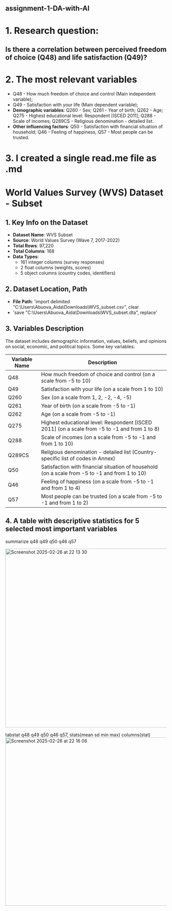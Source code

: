 ## assignment-1-DA-with-AI
# 1. Research question: 
## Is there a correlation between perceived freedom of choice (Q48) and life satisfaction (Q49)?

# 2. The most relevant variables
- Q48 - How much freedom of choice and control (Main independent variable);
- Q49 - Satisfaction with your life (Main dependent variable);
- **Demographic variables**: Q260 - Sex; Q261 - Year of birth; Q262 -  Age; Q275 - Highest educational level: Respondent [ISCED 2011]; Q288 - Scale of incomes; Q289CS - Religious denomination - detailed list. 
- **Other influencing factors**: Q50 - Satisfaction with financial situation of household; Q46 - Feeling of happiness, Q57 - Most people can be trusted.

# 3. I created a single read.me file as .md
# World Values Survey (WVS) Dataset - Subset

## 1. Key Info on the Dataset
- **Dataset Name**: WVS Subset
- **Source**: World Values Survey (Wave 7, 2017-2022)
- **Total Rows**: 97,220
- **Total Columns**: 168
- **Data Types**:
  - 161 integer columns (survey responses)
  - 2 float columns (weights, scores)
  - 5 object columns (country codes, identifiers)

## 2. Dataset Location, Path
- **File Path**: 'import delimited "C:\Users\Abuova_Aida\Downloads\WVS_subset.csv", clear
- 'save "C:\Users\Abuova_Aida\Downloads\WVS_subset.dta", replace'

## 3. Variables Description
The dataset includes demographic information, values, beliefs, and opinions on social, economic, and political topics. Some key variables:

| Variable Name   | Description |
|----------------|-------------|
| Q48            | How much freedom of choice and control (on a scale from -5 to 10) |
| Q49            | Satisfaction with your life (on a scale from 1 to 10) |
| Q260           | Sex (on a scale from 1, 2, -2, -4, -5) |
| Q261           | Year of birth (on a scale from -5 to -1) |
| Q262           | Age (on a scale from -5 to -1) |
| Q275           | Highest educational level: Respondent [ISCED 2011] (on a scale from -5 to -1 and from 1 to 8) |
| Q288           | Scale of incomes (on a scale from -5 to -1 and from 1 to 10)|
| Q289CS         | Religious denomination - detailed list (Country-specific list of codes in Annex) |
| Q50            | Satisfaction with financial situation of household (on a scale from -5 to -1 and from 1 to 10) |
| Q46            | Feeling of happiness (on a scale from -5 to -1 and from 1 to 4)|
| Q57            | Most people can be trusted (on a scale from -5 to -1 and from 1 to 2)|

## 4. A table with descriptive statistics for 5 selected most important variables
summarize q48 q49 q50 q46 q57 

<img width="557" alt="Screenshot 2025-02-26 at 22 13 30" src="https://github.com/user-attachments/assets/b4579e64-7248-43de-8b9a-c0a7d9e88683" />

tabstat q48 q49 q50 q46 q57, stats(mean sd min max) columns(stat)
<img width="524" alt="Screenshot 2025-02-26 at 22 16 06" src="https://github.com/user-attachments/assets/7881b11c-3642-4ce5-8128-58fdfeaa07b6" />

